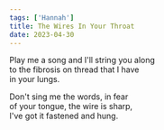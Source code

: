 ```yaml
---
tags: ['Hannah']
title: The Wires In Your Throat
date: 2023-04-30
---
```


Play me a song and I'll string you along  
to the fibrosis on thread that I have  
in your lungs.

Don't sing me the words, in fear  
of your tongue, the wire is sharp,  
I've got it fastened and hung.
